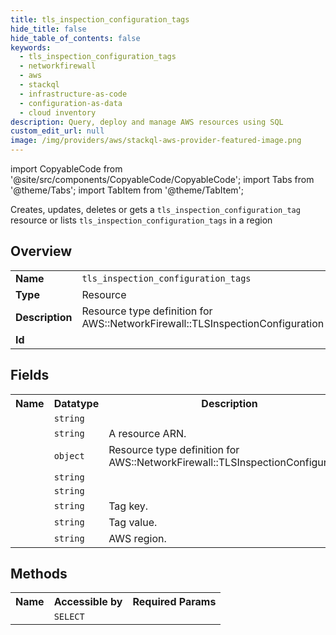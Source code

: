 ```yaml
---
title: tls_inspection_configuration_tags
hide_title: false
hide_table_of_contents: false
keywords:
  - tls_inspection_configuration_tags
  - networkfirewall
  - aws
  - stackql
  - infrastructure-as-code
  - configuration-as-data
  - cloud inventory
description: Query, deploy and manage AWS resources using SQL
custom_edit_url: null
image: /img/providers/aws/stackql-aws-provider-featured-image.png
---
```


import CopyableCode from '@site/src/components/CopyableCode/CopyableCode';
import Tabs from '@theme/Tabs';
import TabItem from '@theme/TabItem';

Creates, updates, deletes or gets a <code>tls_inspection_configuration_tag</code> resource or lists <code>tls_inspection_configuration_tags</code> in a region

## Overview
<table><tbody>
<tr><td><b>Name</b></td><td><code>tls_inspection_configuration_tags</code></td></tr>
<tr><td><b>Type</b></td><td>Resource</td></tr>
<tr><td><b>Description</b></td><td>Resource type definition for AWS::NetworkFirewall::TLSInspectionConfiguration</td></tr>
<tr><td><b>Id</b></td><td><CopyableCode code="aws.networkfirewall.tls_inspection_configuration_tags" /></td></tr>
</tbody></table>

## Fields
<table><tbody><tr><th>Name</th><th>Datatype</th><th>Description</th></tr><tr><td><CopyableCode code="tls_inspection_configuration_name" /></td><td><code>string</code></td><td></td></tr>
<tr><td><CopyableCode code="tls_inspection_configuration_arn" /></td><td><code>string</code></td><td>A resource ARN.</td></tr>
<tr><td><CopyableCode code="tls_inspection_configuration" /></td><td><code>object</code></td><td>Resource type definition for AWS::NetworkFirewall::TLSInspectionConfiguration</td></tr>
<tr><td><CopyableCode code="tls_inspection_configuration_id" /></td><td><code>string</code></td><td></td></tr>
<tr><td><CopyableCode code="description" /></td><td><code>string</code></td><td></td></tr>
<tr><td><CopyableCode code="tag_key" /></td><td><code>string</code></td><td>Tag key.</td></tr>
<tr><td><CopyableCode code="tag_value" /></td><td><code>string</code></td><td>Tag value.</td></tr>
<tr><td><CopyableCode code="region" /></td><td><code>string</code></td><td>AWS region.</td></tr>
</tbody></table>

## Methods

<table><tbody>
  <tr>
    <th>Name</th>
    <th>Accessible by</th>
    <th>Required Params</th>
  </tr>
  <tr>
    <td><CopyableCode code="view" /></td>
    <td><code>SELECT</code></td>
    <td><CopyableCode code="region" /></td>
  </tr>
</tbody></table>








